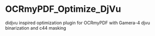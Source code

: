# OCRmyPDF_Optimize_DjVu
didjvu inspired optimization plugin for OCRmyPDF with Gamera-4 djvu binarization and c44 masking
